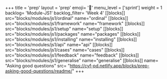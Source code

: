 +++
title = 'prep'
layout = 'prep'
emoji= '📝'
menu_level = ['sprint']
weight = 1
backlog= 'Module-JS1'
backlog_filter= 'Week 4'
[[blocks]]
src="blocks/modules/js1/ordinal"
name="ordinal"
[[blocks]]
src="blocks/modules/js1/framework"
name="framework"
[[blocks]]
src="blocks/modules/js1/setup"
name="setup"
[[blocks]]
src="blocks/modules/js1/packages"
name="packages"
[[blocks]]
src="blocks/modules/js1/installing"
name="installing"
[[blocks]]
src="blocks/modules/js1/api"
name="api"
[[blocks]]
src="blocks/modules/js1/cases"
name="cases"
[[blocks]]
src="blocks/modules/js1/feedback"
name="feedback"
[[blocks]]
src="blocks/modules/js1/generalise"
name="generalise"
[[blocks]]
name= "Asking good questions"
src= "https://cyf-pd.netlify.app/blocks/prep-asking-good-questions/readme/"
+++
